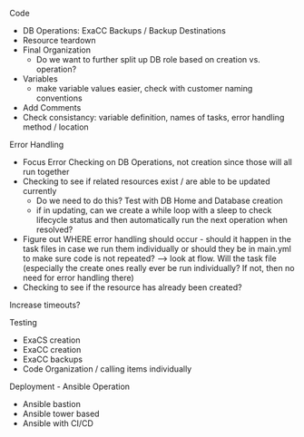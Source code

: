 
Code
- DB Operations: ExaCC Backups / Backup Destinations
- Resource teardown
- Final Organization
    - Do we want to further split up DB role based on creation vs. operation?
- Variables
    - make variable values easier, check with customer naming conventions
- Add Comments
- Check consistancy: variable definition, names of tasks, error handling method / location

Error Handling
- Focus Error Checking on DB Operations, not creation since those will all run together
- Checking to see if related resources exist / are able to be updated currently 
    - Do we need to do this? Test with DB Home and Database creation
    - if in updating, can we create a while loop with a sleep to check lifecycle status and then automatically run the next 
    operation when resolved?
- Figure out WHERE error handling should occur - should it happen in the task files in case we run them individually 
or should they be in main.yml to make sure code is not repeated? --> look at flow. Will the task file (especially the create ones really ever be run individually? If not, then no need for error handling there)
- Checking to see if the resource has already been created?

Increase timeouts?

Testing
- ExaCS creation
- ExaCC creation
- ExaCC backups
- Code Organization / calling items individually 

Deployment - Ansible Operation 
- Ansible bastion
- Ansible tower based
- Ansible with CI/CD


